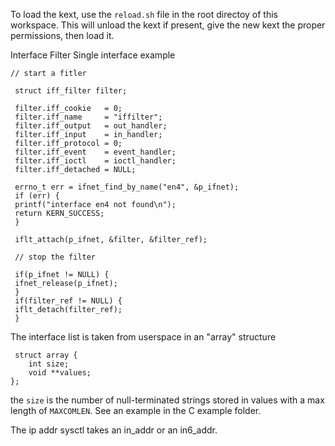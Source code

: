 To load the kext, use the `reload.sh` file in the root directoy of this workspace. This will unload the kext if present, give the new kext the proper permissions, then load it. 

Interface Filter Single interface example
     
	// start a fitler

     struct iff_filter filter;
     
     filter.iff_cookie   = 0;
     filter.iff_name     = "iffilter";
     filter.iff_output   = out_handler;
     filter.iff_input    = in_handler;
     filter.iff_protocol = 0;
     filter.iff_event    = event_handler;
     filter.iff_ioctl    = ioctl_handler;
     filter.iff_detached = NULL;
     
     errno_t err = ifnet_find_by_name("en4", &p_ifnet);
     if (err) {
     printf("interface en4 not found\n");
     return KERN_SUCCESS;
     }
     
     iflt_attach(p_ifnet, &filter, &filter_ref);

     // stop the filter

     if(p_ifnet != NULL) {
     ifnet_release(p_ifnet);
     }
     if(filter_ref != NULL) {
     iflt_detach(filter_ref);
     }

 The interface list is taken from userspace in an "array" structure

	 struct array {
	    int size;
	    void **values;
	};

the `size` is the number of null-terminated strings stored in values with a max length of `MAXCOMLEN`. See an example in the C example folder.

The ip addr sysctl takes an in_addr or an in6_addr. 